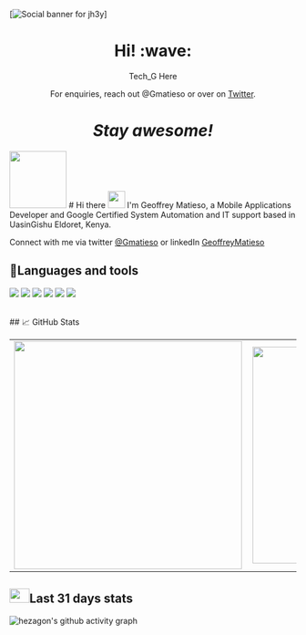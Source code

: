 [![Social banner for jh3y](https://github.com/Gmatieso/Gmatieso/raw/master/assets/header-banner--optimized.svg)]
<h1 align='center'> Hi! :wave:</h1>
<p align='center'>
Tech_G Here
</p>
<p align='center'>For enquiries, reach out @Gmatieso or over on <a href=https://twitter.com/Gmatieso">Twitter</a>.</p>

<h1 align='center'><i>Stay awesome!</i></h1>
<img src="https://github.com/JoelKanyi/JoelKanyi/blob/master/Digital__Design_110-512.png" width="100"/>
# Hi there <img src="https://raw.githubusercontent.com/MartinHeinz/MartinHeinz/master/wave.gif" width="30px"> 
I'm Geoffrey Matieso, a Mobile Applications Developer  and Google Certified System Automation and IT support based in  UasinGishu Eldoret, Kenya.

<p>Connect with me via twitter <a href=https://twitter.com/Gmatieso>@Gmatieso</a> or linkedIn <a href=https://www.linkedin.com/in/geoffreymatieso/>GeoffreyMatieso</a></p>

## 🔧Languages and tools
![](https://img.shields.io/badge/Code-Kotlin-informational?style=flat&logo=Kotlin&logoColor=white&color=2bbc8a)
![](https://img.shields.io/badge/Code-C-informational?style=flat&logo=C&logoColor=white&color=2bbc8a)
![](https://img.shields.io/badge/Tools-Android-informational?style=flat&logo=Android&logoColor=white&color=2bbc8a)
![](https://img.shields.io/badge/Tools-Git-informational?style=flat&logo=Git&logoColor=white&color=2bbc8a)
![](https://img.shields.io/badge/Tools-Intellij-informational?style=flat&logo=IntellijIDEA&logoColor=white&color=2bbc8a)
![](https://img.shields.io/badge/Code-Python-informational?style=flat&logo=python&logoColor=white&color=2bbc8a)


<br>
## &#x1f4c8; GitHub Stats
<center>
  <table>
    <tr>
        <td><img width="400px" align="left" src="https://github-readme-stats.vercel.app/api?username=Gmatieso&count_private=true&show_icons=true&theme=dark&layout=compact" /></td>
        <td><img width="380px" align="left" src="https://github-readme-stats.vercel.app/api/top-langs/?username=Gmatieso&hide=html&layout=compact&theme=dark" /></td>      
    </tr>   
  </table>
</center>

## <img src="https://raw.githubusercontent.com/TheDudeThatCode/TheDudeThatCode/master/Assets/Developer.gif" width=35 height=25>Last 31 days stats
<!-- GITHUB ACTIVITY GRAPH -->
![hezagon's github activity graph](https://activity-graph.herokuapp.com/graph?username=Gmatieso&theme=react-dark)




